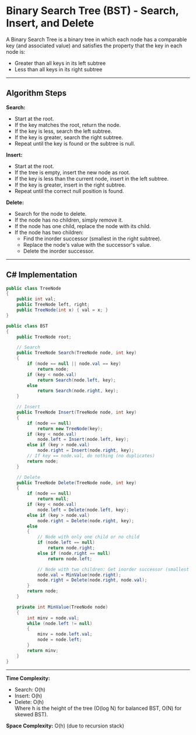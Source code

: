 # Binary Search Tree (BST) - Search, Insert, and Delete

A Binary Search Tree is a binary tree in which each node has a comparable key (and associated value) and satisfies the property that the key in each node is:

- Greater than all keys in its left subtree
- Less than all keys in its right subtree

---

## Algorithm Steps

**Search:**

- Start at the root.
- If the key matches the root, return the node.
- If the key is less, search the left subtree.
- If the key is greater, search the right subtree.
- Repeat until the key is found or the subtree is null.

**Insert:**

- Start at the root.
- If the tree is empty, insert the new node as root.
- If the key is less than the current node, insert in the left subtree.
- If the key is greater, insert in the right subtree.
- Repeat until the correct null position is found.

**Delete:**

- Search for the node to delete.
- If the node has no children, simply remove it.
- If the node has one child, replace the node with its child.
- If the node has two children:
  - Find the inorder successor (smallest in the right subtree).
  - Replace the node's value with the successor's value.
  - Delete the inorder successor.

---

## C# Implementation

```csharp
public class TreeNode
{
    public int val;
    public TreeNode left, right;
    public TreeNode(int x) { val = x; }
}

public class BST
{
    public TreeNode root;

    // Search
    public TreeNode Search(TreeNode node, int key)
    {
        if (node == null || node.val == key)
            return node;
        if (key < node.val)
            return Search(node.left, key);
        else
            return Search(node.right, key);
    }

    // Insert
    public TreeNode Insert(TreeNode node, int key)
    {
        if (node == null)
            return new TreeNode(key);
        if (key < node.val)
            node.left = Insert(node.left, key);
        else if (key > node.val)
            node.right = Insert(node.right, key);
        // If key == node.val, do nothing (no duplicates)
        return node;
    }

    // Delete
    public TreeNode Delete(TreeNode node, int key)
    {
        if (node == null)
            return null;
        if (key < node.val)
            node.left = Delete(node.left, key);
        else if (key > node.val)
            node.right = Delete(node.right, key);
        else
        {
            // Node with only one child or no child
            if (node.left == null)
                return node.right;
            else if (node.right == null)
                return node.left;

            // Node with two children: Get inorder successor (smallest in the right subtree)
            node.val = MinValue(node.right);
            node.right = Delete(node.right, node.val);
        }
        return node;
    }

    private int MinValue(TreeNode node)
    {
        int minv = node.val;
        while (node.left != null)
        {
            minv = node.left.val;
            node = node.left;
        }
        return minv;
    }
}
```

---

**Time Complexity:**

- Search: O(h)
- Insert: O(h)
- Delete: O(h)  
  Where h is the height of the tree (O(log N) for balanced BST, O(N) for skewed BST).

**Space Complexity:** O(h) (due to recursion stack)
